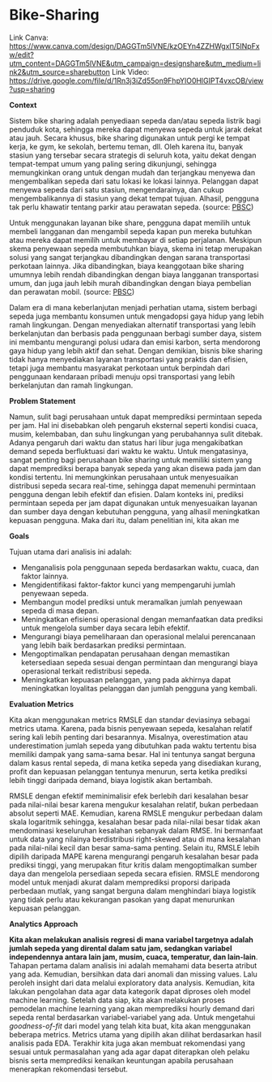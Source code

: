 # Bike-Sharing
Link Canva: https://www.canva.com/design/DAGGTm5lVNE/kzOEYn4ZZHWgxlT5INpFxw/edit?utm_content=DAGGTm5lVNE&utm_campaign=designshare&utm_medium=link2&utm_source=sharebutton
Link Video: https://drive.google.com/file/d/1Rn3j3iZd55on9FhpYlO0HlGIPT4vxcOB/view?usp=sharing

**Context**

Sistem bike sharing adalah penyediaan sepeda dan/atau sepeda listrik bagi penduduk kota, sehingga mereka dapat menyewa sepeda untuk jarak dekat atau jauh. Secara khusus, bike sharing digunakan untuk pergi ke tempat kerja, ke gym, ke sekolah, bertemu teman, dll. Oleh karena itu, banyak stasiun yang tersebar secara strategis di seluruh kota, yaitu dekat dengan tempat-tempat umum yang paling sering dikunjungi, sehingga memungkinkan orang untuk dengan mudah dan terjangkau menyewa dan mengembalikan sepeda dari satu lokasi ke lokasi lainnya. Pelanggan dapat menyewa sepeda dari satu stasiun, mengendarainya, dan cukup mengembalikannya di stasiun yang dekat tempat tujuan. Alhasil, pengguna tak perlu khawatir tentang parkir atau perawatan sepeda. (source: [PBSC](https://www.pbsc.com/blog/2022/01/what-is-a-bike-share-program-and-how-does-it-work))

Untuk menggunakan layanan bike share, pengguna dapat memilih untuk membeli langganan dan mengambil sepeda kapan pun mereka butuhkan atau mereka dapat memilih untuk membayar di setiap perjalanan. Meskipun skema penyewaan sepeda membutuhkan biaya, skema ini tetap merupakan solusi yang sangat terjangkau dibandingkan dengan sarana transportasi perkotaan lainnya. Jika dibandingkan, biaya keanggotaan bike sharing umumnya lebih rendah dibandingkan dengan biaya langganan transportasi umum, dan juga jauh lebih murah dibandingkan dengan biaya pembelian dan perawatan mobil. (source: [PBSC](https://www.pbsc.com/blog/2022/01/what-is-a-bike-share-program-and-how-does-it-work))

Dalam era di mana keberlanjutan menjadi perhatian utama, sistem berbagi sepeda juga membantu konsumen untuk mengadopsi gaya hidup yang lebih ramah lingkungan. Dengan menyediakan alternatif transportasi yang lebih berkelanjutan dan berbasis pada penggunaan berbagi sumber daya, sistem ini membantu mengurangi polusi udara dan emisi karbon, serta mendorong gaya hidup yang lebih aktif dan sehat. Dengan demikian, bisnis bike sharing tidak hanya menyediakan layanan transportasi yang praktis dan efisien, tetapi juga membantu masyarakat perkotaan untuk berpindah dari penggunaan kendaraan pribadi menuju opsi transportasi yang lebih berkelanjutan dan ramah lingkungan.

**Problem Statement**

Namun, sulit bagi perusahaan untuk dapat memprediksi permintaan sepeda per jam. Hal ini disebabkan oleh pengaruh eksternal seperti kondisi cuaca, musim, kelembaban, dan suhu lingkungan yang perubahannya sulit ditebak. Adanya pengaruh dari waktu dan status hari libur juga mengakibatkan demand sepeda berfluktuasi dari waktu ke waktu. Untuk mengatasinya, sangat penting bagi perusahaan bike sharing untuk memiliki sistem yang dapat memprediksi berapa banyak sepeda yang akan disewa pada jam dan kondisi tertentu. Ini memungkinkan perusahaan untuk menyesuaikan distribusi sepeda secara real-time, sehingga dapat memenuhi permintaan pengguna dengan lebih efektif dan efisien. Dalam konteks ini, prediksi permintaan sepeda per jam dapat digunakan untuk menyesuaikan layanan dan sumber daya dengan kebutuhan pengguna, yang alhasil meningkatkan kepuasan pengguna. Maka dari itu, dalam penelitian ini, kita akan me

**Goals**

Tujuan utama dari analisis ini adalah:

- Menganalisis pola penggunaan sepeda berdasarkan waktu, cuaca, dan faktor lainnya.
- Mengidentifikasi faktor-faktor kunci yang mempengaruhi jumlah penyewaan sepeda.
- Membangun model prediksi untuk meramalkan jumlah penyewaan sepeda di masa depan.
- Meningkatkan efisiensi operasional dengan memanfaatkan data prediksi untuk mengelola sumber daya secara lebih efektif.
- Mengurangi biaya pemeliharaan dan operasional melalui perencanaan yang lebih baik berdasarkan prediksi permintaan.
- Mengoptimalkan pendapatan perusahaan dengan memastikan ketersediaan sepeda sesuai dengan permintaan dan mengurangi biaya operasional terkait redistribusi sepeda.
- Meningkatkan kepuasan pelanggan, yang pada akhirnya dapat meningkatkan loyalitas pelanggan dan jumlah pengguna yang kembali.

**Evaluation Metrics**

Kita akan menggunakan metrics RMSLE dan standar deviasinya sebagai metrics utama. Karena, pada bisnis penyewaan sepeda, kesalahan relatif sering kali lebih penting dari besarannya. Misalnya, overestimation atau underestimation jumlah sepeda yang dibutuhkan pada waktu tertentu bisa memiliki dampak yang sama-sama besar. Hal ini tentunya sangat berguna dalam kasus rental sepeda, di mana ketika sepeda yang disediakan kurang, profit dan kepuasan pelanggan tentunya menurun, serta ketika prediksi lebih tinggi daripada demand, biaya logistik akan bertambah.

RMSLE dengan efektif meminimalisir efek berlebih dari kesalahan besar pada nilai-nilai besar karena mengukur kesalahan relatif, bukan perbedaan absolut seperti MAE. Kemudian, karena RMSLE mengukur perbedaan dalam skala logaritmik sehingga, kesalahan besar pada nilai-nilai besar tidak akan mendominasi keseluruhan kesalahan sebanyak dalam RMSE. Ini bermanfaat untuk data yang nilainya berdistribusi right-skewed atau di mana kesalahan pada nilai-nilai kecil dan besar sama-sama penting. Selain itu, RMSLE lebih dipilih daripada MAPE karena mengurangi pengaruh kesalahan besar pada prediksi tinggi, yang merupakan fitur kritis dalam mengoptimalkan sumber daya dan mengelola persediaan sepeda secara efisien. RMSLE mendorong model untuk menjadi akurat dalam memprediksi proporsi daripada perbedaan mutlak, yang sangat berguna dalam menghindari biaya logistik yang tidak perlu atau kekurangan pasokan yang dapat menurunkan kepuasan pelanggan.

**Analytics Approach**

**Kita akan melakukan analisis regresi di mana variabel targetnya adalah jumlah sepeda yang dirental dalam satu jam, sedangkan variabel independennya antara lain jam, musim, cuaca, temperatur, dan lain-lain**. Tahapan pertama dalam analisis ini adalah memahami data beserta atribut yang ada. Kemudian, bersihkan data dari anomali dan missing values. Lalu peroleh insight dari data melalui exploratory data analysis. Kemudian, kita lakukan pengolahan data agar data kategorik dapat diproses oleh model machine learning. Setelah data siap, kita akan melakukan proses pemodelan machine learning yang akan memprediksi hourly demand dari sepeda rental berdasarkan variabel-variabel yang ada. Untuk mengetahui *goodness-of-fit* dari model yang telah kita buat, kita akan menggunakan beberapa metrics. Metrics utama yang dipilih akan dilihat berdasarkan hasil analisis pada EDA. Terakhir kita juga akan membuat rekomendasi yang sesuai untuk permasalahan yang ada agar dapat diterapkan oleh pelaku bisnis serta memprediksi kenaikan keuntungan apabila perusahaan menerapkan rekomendasi tersebut.
